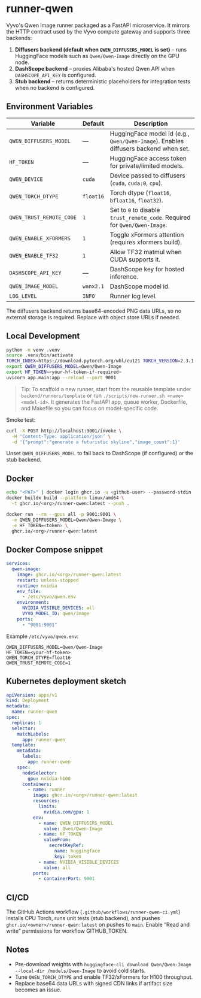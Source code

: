# runner-qwen

Vyvo's Qwen image runner packaged as a FastAPI microservice. It mirrors the HTTP contract used by the Vyvo compute gateway and supports three backends:

1. **Diffusers backend (default when `QWEN_DIFFUSERS_MODEL` is set)** – runs HuggingFace models such as `Qwen/Qwen-Image` directly on the GPU node.
2. **DashScope backend** – proxies Alibaba's hosted Qwen API when `DASHSCOPE_API_KEY` is configured.
3. **Stub backend** – returns deterministic placeholders for integration tests when no backend is configured.

## Environment Variables

| Variable | Default | Description |
| -------- | ------- | ----------- |
| `QWEN_DIFFUSERS_MODEL` | — | HuggingFace model id (e.g., `Qwen/Qwen-Image`). Enables diffusers backend when set. |
| `HF_TOKEN` | — | HuggingFace access token for private/limited models. |
| `QWEN_DEVICE` | `cuda` | Device passed to diffusers (`cuda`, `cuda:0`, `cpu`). |
| `QWEN_TORCH_DTYPE` | `float16` | Torch dtype (`float16`, `bfloat16`, `float32`). |
| `QWEN_TRUST_REMOTE_CODE` | `1` | Set to `0` to disable `trust_remote_code`. Required for `Qwen/Qwen-Image`. |
| `QWEN_ENABLE_XFORMERS` | `1` | Toggle xFormers attention (requires xformers build). |
| `QWEN_ENABLE_TF32` | `1` | Allow TF32 matmul when CUDA supports it. |
| `DASHSCOPE_API_KEY` | — | DashScope key for hosted inference. |
| `QWEN_IMAGE_MODEL` | `wanx2.1` | DashScope model id. |
| `LOG_LEVEL` | `INFO` | Runner log level. |

The diffusers backend returns base64-encoded PNG data URLs, so no external storage is required. Replace with object store URLs if needed.

## Local Development

```bash
python -m venv .venv
source .venv/bin/activate
TORCH_INDEX=https://download.pytorch.org/whl/cu121 TORCH_VERSION=2.3.1 make install
export QWEN_DIFFUSERS_MODEL=Qwen/Qwen-Image
export HF_TOKEN=<your-hf-token-if-required>
uvicorn app.main:app --reload --port 9001
```

> Tip: To scaffold a new runner, start from the reusable template under `backend/runners/template`
> or run `./scripts/new-runner.sh <name> <model-id>`. It generates the FastAPI app, queue worker,
> Dockerfile, and Makefile so you can focus on model-specific code.

Smoke test:

```bash
curl -X POST http://localhost:9001/invoke \
  -H 'Content-Type: application/json' \
  -d '{"prompt":"generate a futuristic skyline","image_count":1}'
```

Unset `QWEN_DIFFUSERS_MODEL` to fall back to DashScope (if configured) or the stub backend.

## Docker

```bash
echo "<PAT>" | docker login ghcr.io -u <github-user> --password-stdin
docker buildx build --platform linux/amd64 \
  -t ghcr.io/<org>/runner-qwen:latest --push .

docker run --rm --gpus all -p 9001:9001 \
  -e QWEN_DIFFUSERS_MODEL=Qwen/Qwen-Image \
  -e HF_TOKEN=<token> \
  ghcr.io/<org>/runner-qwen:latest
```

## Docker Compose snippet

```yaml
services:
  qwen-image:
    image: ghcr.io/<org>/runner-qwen:latest
    restart: unless-stopped
    runtime: nvidia
    env_file:
      - /etc/vyvo/qwen.env
    environment:
      NVIDIA_VISIBLE_DEVICES: all
      VYVO_MODEL_ID: qwen/image
    ports:
      - "9001:9001"
```

Example `/etc/vyvo/qwen.env`:

```
QWEN_DIFFUSERS_MODEL=Qwen/Qwen-Image
HF_TOKEN=<your-hf-token>
QWEN_TORCH_DTYPE=float16
QWEN_TRUST_REMOTE_CODE=1
```

## Kubernetes deployment sketch

```yaml
apiVersion: apps/v1
kind: Deployment
metadata:
  name: runner-qwen
spec:
  replicas: 1
  selector:
    matchLabels:
      app: runner-qwen
  template:
    metadata:
      labels:
        app: runner-qwen
    spec:
      nodeSelector:
        gpu: nvidia-h100
      containers:
        - name: runner
          image: ghcr.io/<org>/runner-qwen:latest
          resources:
            limits:
              nvidia.com/gpu: 1
          env:
            - name: QWEN_DIFFUSERS_MODEL
              value: Qwen/Qwen-Image
            - name: HF_TOKEN
              valueFrom:
                secretKeyRef:
                  name: huggingface
                  key: token
            - name: NVIDIA_VISIBLE_DEVICES
              value: all
          ports:
            - containerPort: 9001
```

## CI/CD

The GitHub Actions workflow (`.github/workflows/runner-qwen-ci.yml`) installs CPU Torch, runs unit tests (stub backend), and pushes `ghcr.io/<owner>/runner-qwen:latest` on pushes to `main`. Enable “Read and write” permissions for workflow GITHUB_TOKEN.

## Notes

- Pre-download weights with `huggingface-cli download Qwen/Qwen-Image --local-dir /models/Qwen-Image` to avoid cold starts.
- Tune `QWEN_TORCH_DTYPE` and enable TF32/xFormers for H100 throughput.
- Replace base64 data URLs with signed CDN links if artifact size becomes an issue.
